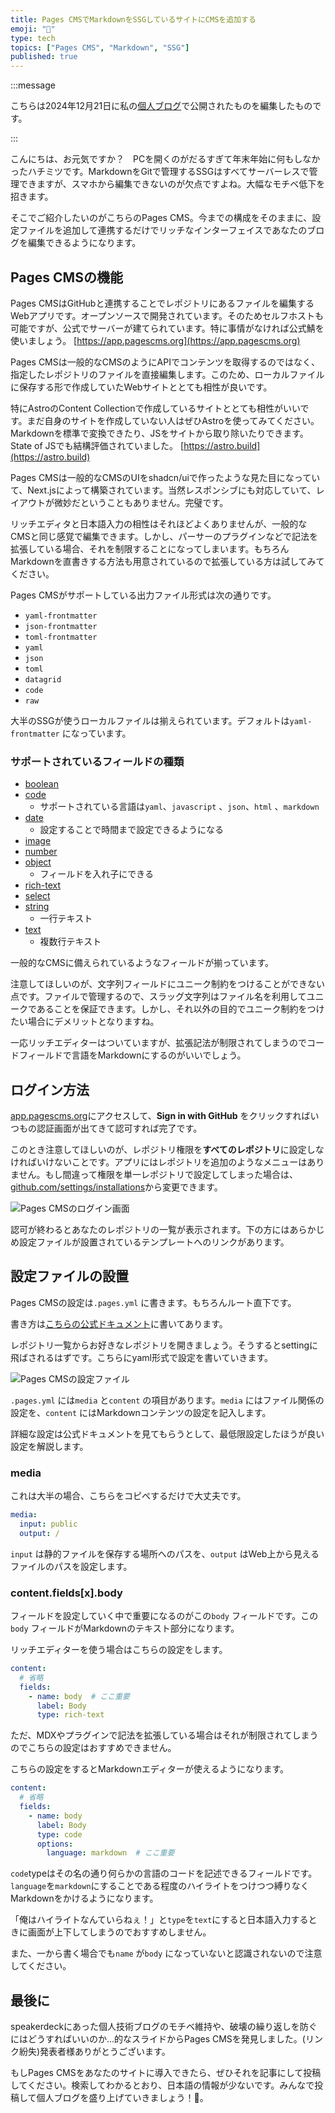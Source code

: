 ```yaml
---
title: Pages CMSでMarkdownをSSGしているサイトにCMSを追加する
emoji: "📝"
type: tech
topics: ["Pages CMS", "Markdown", "SSG"]
published: true
---
```


:::message

こちらは2024年12月21日に私の[個人ブログ](https://hatmt.com/blog)で公開されたものを編集したものです。

:::

こんにちは、お元気ですか？　PCを開くのがだるすぎて年末年始に何もしなかったハチミツです。MarkdownをGitで管理するSSGはすべてサーバーレスで管理できますが、スマホから編集できないのが欠点ですよね。大幅なモチベ低下を招きます。

そこでご紹介したいのがこちらのPages CMS。今までの構成をそのままに、設定ファイルを追加して連携するだけでリッチなインターフェイスであなたのブログを編集できるようになります。

## Pages CMSの機能

Pages CMSはGitHubと連携することでレポジトリにあるファイルを編集するWebアプリです。オープンソースで開発されています。そのためセルフホストも可能ですが、公式でサーバーが建てられています。特に事情がなければ公式鯖を使いましょう。
[https://app.pagescms.org](https://app.pagescms.org)

Pages CMSは一般的なCMSのようにAPIでコンテンツを取得するのではなく、指定したレポジトリのファイルを直接編集します。このため、ローカルファイルに保存する形で作成していたWebサイトととても相性が良いです。

特にAstroのContent Collectionで作成しているサイトととても相性がいいです。まだ自身のサイトを作成していない人はぜひAstroを使ってみてください。Markdownを標準で変換できたり、JSをサイトから取り除いたりできます。State of JSでも結構評価されていました。
[https://astro.build](https://astro.build)

Pages CMSは一般的なCMSのUIをshadcn/uiで作ったような見た目になっていて、Next.jsによって構築されています。当然レスポンシブにも対応していて、レイアウトが微妙だということもありません。完璧です。

リッチエディタと日本語入力の相性はそれほどよくありませんが、一般的なCMSと同じ感覚で編集できます。しかし、パーサーのプラグインなどで記法を拡張している場合、それを制限することになってしまいます。もちろんMarkdownを直書きする方法も用意されているので拡張している方は試してみてください。

Pages CMSがサポートしている出力ファイル形式は次の通りです。

+ `yaml-frontmatter`
+ `json-frontmatter`
+ `toml-frontmatter`
+ `yaml`
+ `json`
+ `toml`
+ `datagrid`
+ `code`
+ `raw`

大半のSSGが使うローカルファイルは揃えられています。デフォルトは`yaml-frontmatter` になっています。

### サポートされているフィールドの種類

+ [boolean](https://pagescms.org/docs/configuration/boolean-field)
+ [code](https://pagescms.org/docs/configuration/code-field)
  + サポートされている言語は`yaml`、`javascript` 、`json`、`html` 、`markdown`
+ [date](https://pagescms.org/docs/configuration/date-field)
  + 設定することで時間まで設定できるようになる
+ [image](https://pagescms.org/docs/configuration/image-field)
+ [number](https://pagescms.org/docs/configuration/number-field)
+ [object](https://pagescms.org/docs/configuration/object-field)
  + フィールドを入れ子にできる
+ [rich-text](https://pagescms.org/docs/configuration/rich-text-field)
+ [select](https://pagescms.org/docs/configuration/select-field)
+ [string](https://pagescms.org/docs/configuration/string-field)
  + 一行テキスト
+ [text](https://pagescms.org/docs/configuration/text-field)
  + 複数行テキスト

一般的なCMSに備えられているようなフィールドが揃っています。

注意してほしいのが、文字列フィールドにユニーク制約をつけることができない点です。ファイルで管理するので、スラッグ文字列はファイル名を利用してユニークであることを保証できます。しかし、それ以外の目的でユニーク制約をつけたい場合にデメリットとなりますね。

一応リッチエディターはついていますが、拡張記法が制限されてしまうのでコードフィールドで言語をMarkdownにするのがいいでしょう。

## ログイン方法

[app.pagescms.org](https://app.pagescms.org)にアクセスして、**Sign in with GitHub** をクリックすればいつもの認証画面が出てきて認可すれば完了です。

このとき注意してほしいのが、レポジトリ権限を**すべてのレポジトリ**に設定しなければいけないことです。アプリにはレポジトリを追加のようなメニューはありません。もし間違って権限を単一レポジトリで設定してしまった場合は、[github.com/settings/installations](https://github.com/settings/installations)から変更できます。

![Pages CMSのログイン画面](/images/techBlog/app.pagescms.org-sign-in.webp)

認可が終わるとあなたのレポジトリの一覧が表示されます。下の方にはあらかじめ設定ファイルが設置されているテンプレートへのリンクがあります。

## 設定ファイルの設置

Pages CMSの設定は`.pages.yml` に書きます。もちろんルート直下です。

書き方は[こちらの公式ドキュメント](https://pagescms.org/docs/configuration/)に書いてあります。

レポジトリ一覧からお好きなレポジトリを開きましょう。そうするとsettingに飛ばされるはずです。こちらにyaml形式で設定を書いていきます。

![Pages CMSの設定ファイル](/images/techBlog/app.pagescms.org-setting.webp)

`.pages.yml` には`media` と`content` の項目があります。`media` にはファイル関係の設定を、`content` にはMarkdownコンテンツの設定を記入します。

詳細な設定は公式ドキュメントを見てもらうとして、最低限設定したほうが良い設定を解説します。

### media

これは大半の場合、こちらをコピペするだけで大丈夫です。

```yaml
media:
  input: public
  output: /
```

`input` は静的ファイルを保存する場所へのパスを、`output` はWeb上から見えるファイルのパスを設定します。

### content.fields[x].body

フィールドを設定していく中で重要になるのがこの`body` フィールドです。この`body` フィールドがMarkdownのテキスト部分になります。

リッチエディターを使う場合はこちらの設定をします。

```yaml
content:
  # 省略
  fields:
    - name: body  # ここ重要
      label: Body
      type: rich-text
```

ただ、MDXやプラグインで記法を拡張している場合はそれが制限されてしまうのでこちらの設定はおすすめできません。

こちらの設定をするとMarkdownエディターが使えるようになります。

```yaml
content:
  # 省略
  fields:
    - name: body
      label: Body
      type: code
      options: 
        language: markdown  # ここ重要
```

`code`typeはその名の通り何らかの言語のコードを記述できるフィールドです。`language`を`markdown`にすることである程度のハイライトをつけつつ縛りなくMarkdownをかけるようになります。

「俺はハイライトなんていらねぇ！」と`type`を`text`にすると日本語入力するときに画面が上下してしまうのでおすすめしません。

また、一から書く場合でも`name` が`body` になっていないと認識されないので注意してください。

## 最後に

speakerdeckにあった個人技術ブログのモチベ維持や、破壊の繰り返しを防ぐにはどうすればいいのか...的なスライドからPages CMSを発見しました。(リンク紛失)発表者様ありがとうございます。

もしPages CMSをあなたのサイトに導入できたら、ぜひそれを記事にして投稿してください。検索してわかるとおり、日本語の情報が少ないです。みんなで投稿して個人ブログを盛り上げていきましょう！💪。
